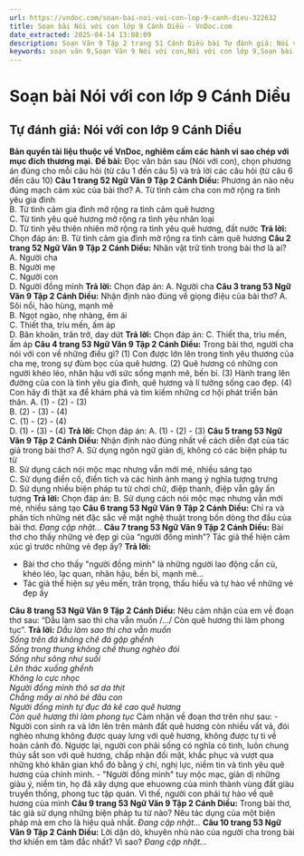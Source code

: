 ```yaml
---
url: https://vndoc.com/soan-bai-noi-voi-con-lop-9-canh-dieu-322632
title: Soạn bài Nói với con lớp 9 Cánh Diều - VnDoc.com
date_extracted: 2025-04-14 13:08:09
description: Soạn Văn 9 Tập 2 trang 51 Cánh Diều bài Tự đánh giá: Nói với con gồm phần trả lời chi tiết, đầy đủ, bám sát các câu hỏi, yêu cầu trong SGK (chỉ có trên VnDoc). Mời các bạn tham khảo.
keywords: soạn văn 9,Soạn Văn 9 Nói với con,Nói với con lớp 9,Soạn bài Nói với con lớp 9 Cánh Diều,Soạn Văn 9 Nói với con Cánh Diều,soạn văn 9 Tập 2 trang 51 Cánh Diều,Nói với con lớp 9 Cánh Diều,Nói với con trang 51 lớp 9,văn 9,ngữ văn 9,soạn văn 9 Cánh Diều,soạn văn 9 tập 2,giải văn 9,soạn ngữ văn 9,giải ngữ văn 9,giải sgk ngữ văn 9
---
```


# Soạn bài Nói với con lớp 9 Cánh Diều
## **Tự đánh giá: Nói với con lớp 9 Cánh Diều**
**Bản quyền tài liệu thuộc về VnDoc, nghiêm cấm các hành vi sao chép với mục đích thương mại.**
**Đề bài:** Đọc văn bản sau \(Nói với con\), chọn phương án đúng cho mỗi câu hỏi \(từ câu 1 đến câu 5\) và trả lời các câu hỏi \(từ câu 6 đến câu 10\)
**Câu 1 trang 52 Ngữ Văn 9 Tập 2 Cánh Diều:** Phương án nào nêu đúng mạch cảm xúc của bài thơ?
A. Từ tình cảm cha con mở rộng ra tình yêu gia đình  
B. Từ tình cảm gia đình mở rộng ra tình cảm quê hương  
C. Từ tình yêu quê hương mở rộng ra tình yêu nhân loại  
D. Từ tình yêu thiên nhiên mở rộng ra tình yêu quê hương, đất nước
**Trả lời:**
Chọn đáp án: B. Từ tình cảm gia đình mở rộng ra tình cảm quê hương
**Câu 2 trang 52 Ngữ Văn 9 Tập 2 Cánh Diều:** Nhân vật trữ tình trong bài thơ là ai?
A. Người cha  
B. Người mẹ  
C. Người con  
D. Người đồng mình
**Trả lời:**
Chọn đáp án: A. Người cha
**Câu 3 trang 53 Ngữ Văn 9 Tập 2 Cánh Diều:** Nhận định nào đúng về giọng điệu của bài thơ?
A. Sôi nổi, hào hùng, mạnh mẽ  
B. Ngọt ngào, nhẹ nhàng, êm ái  
C. Thiết tha, trìu mến, ấm áp  
D. Băn khoăn, trăn trở, day dứt
**Trả lời:**
Chọn đáp án: C. Thiết tha, trìu mến, ấm áp
**Câu 4 trang 53 Ngữ Văn 9 Tập 2 Cánh Diều:** Trong bài thơ, người cha nói với con về những điều gì?
\(1\) Con được lớn lên trong tình yêu thương của cha mẹ, trong sự đùm bọc của quê hương.
\(2\) Quê hương có những con người khéo léo, nhân hậu với sức sống mạnh mẽ, bền bỉ.
\(3\) Hành trang lên đường của con là tình yêu gia đình, quê hương và lí tưởng sống cao đẹp.
\(4\) Con hãy đi thật xa để khám phá và tìm kiếm những cơ hội phát triển bản thân.
A. \(1\) - \(2\) - \(3\)  
B. \(2\) - \(3\) - \(4\)  
C. \(1\) - \(2\) - \(4\)  
D. \(1\) - \(3\) - \(4\)
**Trả lời:**
Chọn đáp án: A. \(1\) - \(2\) - \(3\)
**Câu 5 trang 53 Ngữ Văn 9 Tập 2 Cánh Diều:** Nhận định nào đúng nhất về cách diễn đạt của tác giả trong bài thơ?
A. Sử dụng ngôn ngữ giản dị, không có các biện pháp tu từ  
B. Sử dụng cách nói mộc mạc nhưng vẫn mới mẻ, nhiều sáng tạo  
C. Sử dụng điển cố, điển tích và các hình ảnh mang ý nghĩa tượng trưng  
D. Sử dụng nhiều biện pháp tu từ chơi chữ, điệp thanh, điệp vẫn gây ấn tượng
**Trả lời:**
Chọn đáp án: B. Sử dụng cách nói mộc mạc nhưng vẫn mới mẻ, nhiều sáng tạo
**Câu 6 trang 53 Ngữ Văn 9 Tập 2 Cánh Diều:** Chỉ ra và phân tích những nét đặc sắc về mặt nghệ thuật trong bốn dòng thơ đầu của bài thơ.
_Đang cập nhật..._
**Câu 7 trang 53 Ngữ Văn 9 Tập 2 Cánh Diều:** Bài thơ cho thấy những vẻ đẹp gì của “người đồng mình”? Tác giả thể hiện cảm xúc gì trước những vẻ đẹp ấy?
**Trả lời:**
  * Bài thơ cho thấy "người đồng mình" là những người lao động cần cù, khéo léo, lạc quan, nhân hậu, bền bỉ, mạnh mẽ...
  * Tác giả thể hiện sự yêu mến, trân trọng, thấu hiểu và tự hào về những vẻ đẹp ấy

**Câu 8 trang 53 Ngữ Văn 9 Tập 2 Cánh Diều:** Nêu cảm nhận của em về đoạn thơ sau: “Dẫu làm sao thì cha vẫn muốn /…/ Còn quê hương thì làm phong tục”.
**Trả lời:**
_Dẫu làm sao thì cha vẫn muốn_  
 _Sống trên đá không chê đá gập ghềnh_  
 _Sống trong thung không chê thung nghèo đói_  
 _Sống như sông như suối_  
 _Lên thác xuống ghềnh_  
 _Không lo cực nhọc_  
 _Người đồng mình thô sơ da thịt_  
 _Chẳng mấy ai nhỏ bé đâu con_  
 _Người đồng mình tự đục đá kê cao quê hương_  
 _Còn quê hương thì làm phong tục_
Cảm nhận về đoạn thơ trên như sau:
\- Người con sinh ra và lớn lên trên mảnh đất quê hương còn nhiều vất vả, đói nghèo nhưng không được quay lưng với quê hương, không được tự ti về hoàn cảnh đó. Ngược lại, người con phải sống có nghĩa có tình, luôn chung thủy sắt son với quê hương, chấp nhận đối mặt, khắc phục và vượt qua những khó khăn gian khổ đó bằng ý chí, nghị lực, niềm tin và tình yêu quê hương của chính mình.
\- "Người đồng mình" tuy mộc mạc, giản dị những giàu ý, niềm tin, họ đã xây dựng que ehuowng của mình thành vùng đất giàu truyền thống, phong tục tập quán. Vì thế, người con phải tự hào về quê hương của mình
**Câu 9 trang 53 Ngữ Văn 9 Tập 2 Cánh Diều:** Trong bài thơ, tác giả sử dụng những biện pháp tu từ nào? Nêu tác dụng của một biện pháp mà em cho là hiệu quả nhất.
_Đang cập nhật..._
**Câu 10 trang 53 Ngữ Văn 9 Tập 2 Cánh Diều:** Lời dặn dò, khuyên nhủ nào của người cha trong bài thơ khiến em tâm đắc nhất? Vì sao?
_Đang cập nhật..._
